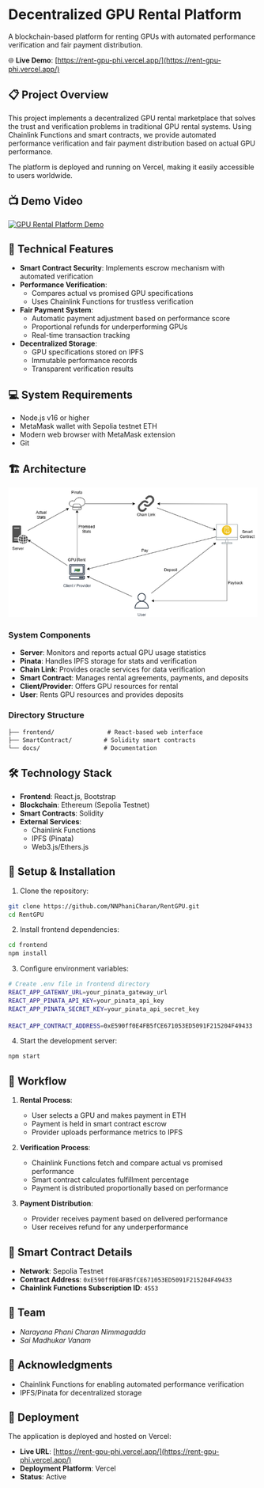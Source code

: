 # Decentralized GPU Rental Platform

A blockchain-based platform for renting GPUs with automated performance verification and fair payment distribution.

🌐 **Live Demo**: [https://rent-gpu-phi.vercel.app/](https://rent-gpu-phi.vercel.app/)

## 📋 Project Overview

This project implements a decentralized GPU rental marketplace that solves the trust and verification problems in traditional GPU rental systems. Using Chainlink Functions and smart contracts, we provide automated performance verification and fair payment distribution based on actual GPU performance.

The platform is deployed and running on Vercel, making it easily accessible to users worldwide.

## 📺 Demo Video

[![GPU Rental Platform Demo](https://img.youtube.com/vi/bkhyJNmIk-w/0.jpg)](https://youtu.be/bkhyJNmIk-w)

## 🎯 Technical Features

- **Smart Contract Security**: Implements escrow mechanism with automated verification
- **Performance Verification**:
  - Compares actual vs promised GPU specifications
  - Uses Chainlink Functions for trustless verification
- **Fair Payment System**:
  - Automatic payment adjustment based on performance score
  - Proportional refunds for underperforming GPUs
  - Real-time transaction tracking
- **Decentralized Storage**:
  - GPU specifications stored on IPFS
  - Immutable performance records
  - Transparent verification results

## 💻 System Requirements

- Node.js v16 or higher
- MetaMask wallet with Sepolia testnet ETH
- Modern web browser with MetaMask extension
- Git

## 🏗️ Architecture

![alt text](Documents/Architecture.png)

### System Components

- **Server**: Monitors and reports actual GPU usage statistics
- **Pinata**: Handles IPFS storage for stats and verification
- **Chain Link**: Provides oracle services for data verification
- **Smart Contract**: Manages rental agreements, payments, and deposits
- **Client/Provider**: Offers GPU resources for rental
- **User**: Rents GPU resources and provides deposits

### Directory Structure

```
├── frontend/               # React-based web interface
├── SmartContract/         # Solidity smart contracts
└── docs/                  # Documentation
```

## 🛠️ Technology Stack

- **Frontend**: React.js, Bootstrap
- **Blockchain**: Ethereum (Sepolia Testnet)
- **Smart Contracts**: Solidity
- **External Services**:
  - Chainlink Functions
  - IPFS (Pinata)
  - Web3.js/Ethers.js

## 🔧 Setup & Installation

1. Clone the repository:

```bash
git clone https://github.com/NNPhaniCharan/RentGPU.git
cd RentGPU
```

2. Install frontend dependencies:

```bash
cd frontend
npm install
```

3. Configure environment variables:

```bash
# Create .env file in frontend directory
REACT_APP_GATEWAY_URL=your_pinata_gateway_url
REACT_APP_PINATA_API_KEY=your_pinata_api_key
REACT_APP_PINATA_SECRET_KEY=your_pinata_api_secret_key

REACT_APP_CONTRACT_ADDRESS=0xE590ff0E4FB5fCE671053ED5091F215204F49433
```

4. Start the development server:

```bash
npm start
```

## 🔄 Workflow

1. **Rental Process**:

   - User selects a GPU and makes payment in ETH
   - Payment is held in smart contract escrow
   - Provider uploads performance metrics to IPFS

2. **Verification Process**:

   - Chainlink Functions fetch and compare actual vs promised performance
   - Smart contract calculates fulfillment percentage
   - Payment is distributed proportionally based on performance

3. **Payment Distribution**:
   - Provider receives payment based on delivered performance
   - User receives refund for any underperformance

## 📝 Smart Contract Details

- **Network**: Sepolia Testnet
- **Contract Address**: `0xE590ff0E4FB5fCE671053ED5091F215204F49433`
- **Chainlink Functions Subscription ID**: `4553`

## 👥 Team

- _Narayana Phani Charan Nimmagadda_
- _Sai Madhukar Vanam_

## 🌟 Acknowledgments

- Chainlink Functions for enabling automated performance verification
- IPFS/Pinata for decentralized storage

## 🚀 Deployment

The application is deployed and hosted on Vercel:

- **Live URL**: [https://rent-gpu-phi.vercel.app/](https://rent-gpu-phi.vercel.app/)
- **Deployment Platform**: Vercel
- **Status**: Active
